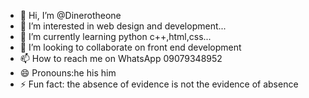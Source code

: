 - 👋 Hi, I’m @Dinerotheone
- 👀 I’m interested in web design and development...
- 🌱 I’m currently learning python c++,html,css...
- 💞️ I’m looking to collaborate on front end development 
- 📫 How to reach me on WhatsApp 09079348952
- 😄 Pronouns:he his him
- ⚡ Fun fact: the absence of evidence is not the evidence of absence 

<!---
Dinerotheone/Dinerotheone is a ✨ special ✨ repository because its `README.md` (this file) appears on your GitHub profile.
You can click the Preview link to take a look at your changes.
--->
